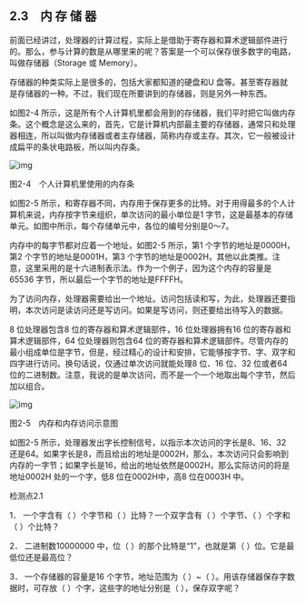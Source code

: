    

## 2.3　内 存 储 器

前面已经讲过，处理器的计算过程，实际上是借助于寄存器和算术逻辑部件进行的。那么，参与计算的数是从哪里来的呢？答案是一个可以保存很多数字的电路，叫做存储器（Storage 或 Memory）。

存储器的种类实际上是很多的，包括大家都知道的硬盘和U 盘等。甚至寄存器就是存储器的一种。不过，我们现在所要讲到的存储器，则是另外一种东西。

如图2-4 所示，这是所有个人计算机里都会用到的存储器，我们平时把它叫做内存条。这个概念是这么来的，首先，它是计算机内部最主要的存储器，通常只和处理器相连，所以叫做内存储器或者主存储器，简称内存或主存。其次，它一般被设计成扁平的条状电路板，所以叫内存条。

![img](../0-Assets/Epubook/x86汇编语言从实模式到保护模式_李忠_等_Z_Library/images/00015.jpeg)

图2-4　个人计算机里使用的内存条

如图2-5 所示，和寄存器不同，内存用于保存更多的比特。对于用得最多的个人计算机来说，内存按字节来组织，单次访问的最小单位是1 字节，这是最基本的存储单元。如图中所示，每个存储单元中，各位的编号分别是0～7。

内存中的每字节都对应着一个地址，如图2-5 所示，第1 个字节的地址是0000H，第2 个字节的地址是0001H，第3 个字节的地址是0002H，其他以此类推。注意，这里采用的是十六进制表示法。作为一个例子，因为这个内存的容量是65536 字节，所以最后一个字节的地址是FFFFH。

为了访问内存，处理器需要给出一个地址。访问包括读和写，为此，处理器还要指明，本次访问是读访问还是写访问。如果是写访问，则还要给出待写入的数据。

8 位处理器包含8 位的寄存器和算术逻辑部件，16 位处理器拥有16 位的寄存器和算术逻辑部件，64 位处理器则包含64 位的寄存器和算术逻辑部件。尽管内存的最小组成单位是字节，但是，经过精心的设计和安排，它能够按字节、字、双字和四字进行访问。换句话说，仅通过单次访问就能处理8 位、16 位、32 位或者64 位的二进制数。注意，我说的是单次访问，而不是一个一个地取出每个字节，然后加以组合。

![img](../0-Assets/Epubook/x86汇编语言从实模式到保护模式_李忠_等_Z_Library/images/00016.jpeg)

图2-5　内存和内存访问示意图

如图2-5 所示，处理器发出字长控制信号，以指示本次访问的字长是8、16、32 还是64。如果字长是8，而且给出的地址是0002H，那么，本次访问只会影响到内存的一字节；如果字长是16，给出的地址依然是0002H，那么实际访问的将是地址0002H 处的一个字，低8 位在0002H中，高8 位在0003H 中。

检测点2.1

1． 一个字含有（ ）个字节和（ ）比特？一个双字含有（ ）个字节、（ ）个字和（ ）个比特？

2． 二进制数10000000 中，位（ ）的那个比特是“1”，也就是第（ ）位。它是最低位还是最高位？

3． 一个存储器的容量是16 个字节，地址范围为（ ）~（ ）。用该存储器保存字数据时，可存放（ ）个字，这些字的地址分别是（ ），保存双字呢？